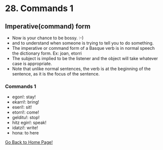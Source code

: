 # 28. Commands 1

## Imperative(command) form

*   Now is your chance to be bossy. :-)
*   and to understand when someone is trying to tell you to do something.
*   The imperative or command form of a Basque verb is in normal speech the dictionary form. Ex: joan, etorri
*   The subject is implied to be the listener and the object will take whatever case is appropriate.
*   Note that unlike normal sentences, the verb is at the beginning of the sentence, as it is the focus of the sentence.

### Commands 1

*   egon!: stay!
*   ekarri!: bring!
*   eseri!: sit!
*   etorri!: come!
*   gelditu!: stop!
*   hitz egin!: speak!
*   idatzi!: write!
*   hona: to here

[ Go Back to Home Page!](..)